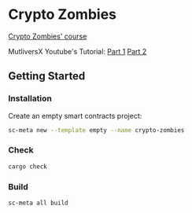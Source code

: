 # Crypto Zombies

[Crypto Zombies' course](https://cryptozombies.io/en/multiversx)

MutliversX Youtube's Tutorial:
[Part 1](https://www.youtube.com/watch?v=BALVrahGeJ8)
[Part 2](https://www.youtube.com/watch?v=VBj4H6B6N9k&list=PLQVcheGWwBRWFjgEGLx1Fv2qF_6UVpSXX&index=13&pp=iAQB)


## Getting Started

### Installation

Create an empty smart contracts project:

```bash
sc-meta new --template empty --name crypto-zombies
```

### Check

```bash
cargo check
```

### Build

```bash
sc-meta all build
```



